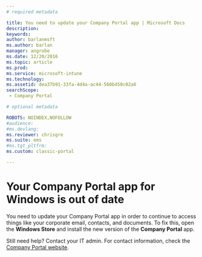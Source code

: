 ```yaml
---
# required metadata

title: You need to update your Company Portal app | Microsoft Docs
description:
keywords:
author: barlanmsftms.author: barlan
manager: angrobe
ms.date: 12/20/2016
ms.topic: article
ms.prod:
ms.service: microsoft-intune
ms.technology:
ms.assetid: dea37b91-33fa-4d4a-ac44-560b450c02a6searchScope: - Company Portal

# optional metadata

ROBOTS: NOINDEX,NOFOLLOW
#audience:
#ms.devlang:
ms.reviewer: chrisgre
ms.suite: ems
#ms.tgt_pltfrm:
ms.custom: classic-portal

---
```


# Your Company Portal app for Windows is out of date

You need to update your Company Portal app in order to continue to access things like your corporate email, contacts, and documents. To fix this, open the **Windows Store** and install the new version of the **Company Portal** app.

Still need help? Contact your IT admin. For contact information, check the [Company Portal website](http://portal.manage.microsoft.com).
